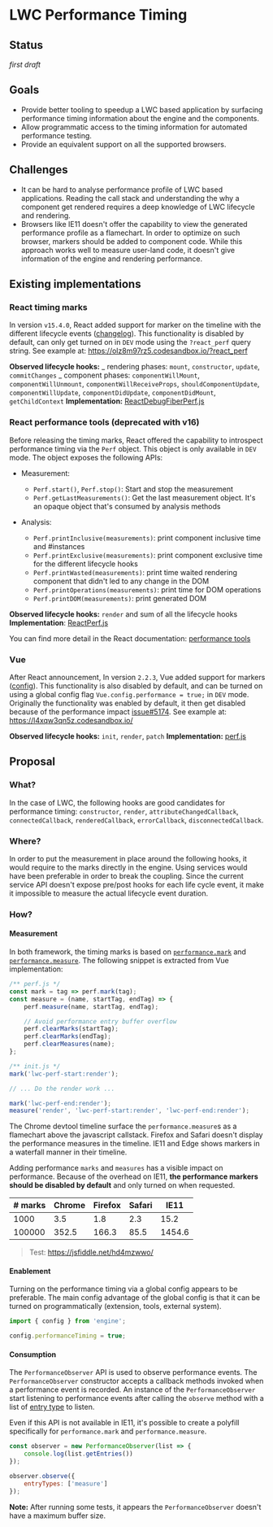 # LWC Performance Timing

## Status

_first draft_

## Goals

* Provide better tooling to speedup a LWC based application by surfacing performance timing information about the engine and the components.
* Allow programmatic access to the timing information for automated performance testing.
* Provide an equivalent support on all the supported browsers.

## Challenges

* It can be hard to analyse performance profile of LWC based applications. Reading the call stack and understanding the why a component get rendered requires a deep knowledge of LWC lifecycle and rendering.
* Browsers like IE11 doesn't offer the capability to view the generated performance profile as a flamechart. In order to optimize on such browser, markers should be added to component code. While this approach works well to measure user-land code, it doesn't give information of the engine and rendering performance.

## Existing implementations

### React timing marks

In version `v15.4.0`, React added support for marker on the timeline with the different lifecycle events ([changelog](https://reactjs.org/blog/2016/11/16/react-v15.4.0.html#profiling-components-with-chrome-timeline)). This functionality is disabled by default, can only get turned on in `DEV` mode using the `?react_perf` query string. See example at: https://olz8m97rz5.codesandbox.io/?react_perf

**Observed lifecycle hooks:**
_ rendering phases: `mount`, `constructor`, `update`, `commitChanges`
_ component phases: `componentWillMount`, `componentWillUnmount`, `componentWillReceiveProps`, `shouldComponentUpdate`, `componentWillUpdate`, `componentDidUpdate`, `componentDidMount`, `getChildContext`
**Implementation:** [ReactDebugFiberPerf.js](https://github.com/facebook/react/blob/b77b12311f0c66aad9b50f805c53dcc05d2ea75c/packages/react-reconciler/src/ReactDebugFiberPerf.js)

### React performance tools (deprecated with v16)

Before releasing the timing marks, React offered the capability to introspect performance timing via the `Perf` object. This object is only available in `DEV` mode. The object exposes the following APIs:

* Measurement:

    * `Perf.start()`, `Perf.stop()`: Start and stop the measurement
    * `Perf.getLastMeasurements()`: Get the last measurement object. It's an opaque object that's consumed by analysis methods

* Analysis:
    * `Perf.printInclusive(measurements)`: print component inclusive time and #instances
    * `Perf.printExclusive(measurements)`: print component exclusive time for the different lifecycle hooks
    * `Perf.printWasted(measurements)`: print time waited rendering component that didn't led to any change in the DOM
    * `Perf.printOperations(measurements)`: print time for DOM operations
    * `Perf.printDOM(measurements)`: print generated DOM

**Observed lifecycle hooks:** `render` and sum of all the lifecycle hooks
**Implementation**: [ReactPerf.js](https://github.com/facebook/react/blob/d6e70586b77d4d52c4046b007b8a619e4463058c/src/renderers/shared/ReactPerf.js)

You can find more detail in the React documentation: [performance tools](https://reactjs.org/docs/perf.html)

### Vue

After React announcement, In version `2.2.3`, Vue added support for markers ([config](https://vuejs.org/v2/api/#performance)). This functionality is also disabled by default, and can be turned on using a global config flag `Vue.config.performance = true;` in `DEV` mode. Originally the functionality was enabled by default, it then get disabled because of the performance impact [issue#5174](https://github.com/vuejs/vue/issues/5174). See example at: https://l4xqw3qn5z.codesandbox.io/

**Observed lifecycle hooks:** `init`, `render`, `patch`
**Implementation:** [perf.js](https://github.com/vuejs/vue/blob/master/src/core/util/perf.js)

## Proposal

### What?

In the case of LWC, the following hooks are good candidates for performance timing: `constructor`, `render`, `attributeChangedCallback`, `connectedCallback`, `renderedCallback`, `errorCallback`, `disconnectedCallback`.

### Where?
In order to put the measurement in place around the following hooks, it would require to the marks directly in the engine. Using services would have been preferable in order to break the coupling. Since the current service API doesn't expose pre/post hooks for each life cycle event, it make it impossible to measure the actual lifecycle event duration.

### How?

#### Measurement

In both framework, the timing marks is based on [`performance.mark`](https://developer.mozilla.org/en-US/docs/Web/API/Performance/mark) and [`performance.measure`](https://developer.mozilla.org/en-US/docs/Web/API/Performance/measure). The following snippet is extracted from Vue implementation:

```js
/** perf.js */
const mark = tag => perf.mark(tag);
const measure = (name, startTag, endTag) => {
    perf.measure(name, startTag, endTag);

    // Avoid performance entry buffer overflow
    perf.clearMarks(startTag);
    perf.clearMarks(endTag);
    perf.clearMeasures(name);
};

/** init.js */
mark('lwc-perf-start:render');

// ... Do the render work ...

mark('lwc-perf-end:render');
measure('render', 'lwc-perf-start:render', 'lwc-perf-end:render');
```

The Chrome devtool timeline surface the `performance.measure`s as a flamechart above the javascript callstack. Firefox and Safari doesn't display the performance measures in the timeline. IE11 and Edge shows markers in a waterfall manner in their timeline.

Adding performance `marks` and `measures` has a visible impact on performance. Because of the overhead on IE11, **the performance markers should be disabled by default** and only turned on when requested.

| # marks | Chrome | Firefox | Safari | IE11   |
|---------|--------|---------|--------|--------|
| 1000    | 3.5    | 1.8     | 2.3    | 15.2   |
| 100000  | 352.5  | 166.3   | 85.5   | 1454.6 |

> Test: https://jsfiddle.net/hd4mzwwo/

#### Enablement

Turning on the performance timing via a global config appears to be preferable. The main config advantage of the global config is that it can be turned on programmatically (extension, tools, external system).

```js
import { config } from 'engine';

config.performanceTiming = true;
```

#### Consumption

The `PerformanceObserver` API is used to observe performance events. The `PerformanceObserver` constructor accepts a callback methods invoked when a performance event is recorded. An instance of the `PerformanceObserver` start listening to performance events after calling the `observe` method with a list of [entry type](https://developer.mozilla.org/en-US/docs/Web/API/PerformanceEntry/entryType) to listen.

Even if this API is not available in IE11, it's possible to create a polyfill specifically for `performance.mark` and `performance.measure`.

```js
const observer = new PerformanceObserver(list => {
    console.log(list.getEntries())
});

observer.observe({
    entryTypes: ['measure']
});
```

**Note:** After running some tests, it appears the `PerformanceObserver` doesn't have a maximum buffer size.
